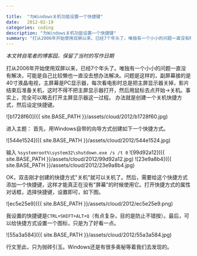```yaml
---

title:  "为Windows关机功能设置一个快捷键"
date:   2012-02-19
categories: coding
description: "为Windows关机功能设置一个快捷键"
summary: "打从2006年开始使用双屏以来，已经7个年头了。唯独有一个小小的问题一直没有解决，可能是自己比较懒也一直没去想办法解决。问题是这样的，副屏幕接的是40寸液晶电视，主屏幕是PC显示器，每次看电影时总是把主屏显示器关掉，影片结束后准备关机，这时不得不把主屏显示器打开，然后用鼠标去点开始->关机。事实上，完全可以略去打开主屏显示器这一过程。 办法就是创建一个关机快捷方式，然后设定快捷键。"
---
```


*本文转自笔者的博客园，保留了当时的写作日期*


打从2006年开始使用双屏以来，已经7个年头了。唯独有一个小小的问题一直没有解决，可能是自己比较懒也一直没去想办法解决。问题是这样的，副屏幕接的是40寸液晶电视，主屏幕是PC显示器，每次看电影时总是把主屏显示器关掉，影片结束后准备关机，这时不得不把主屏显示器打开，然后用鼠标去点开始->关机。事实上，完全可以略去打开主屏显示器这一过程。 办法就是创建一个关机快捷方式，然后设定快捷键。

![b1728f60]({{ site.BASE_PATH }}/assets/cloud/2012/b1728f60.jpg)

进入主题： 首先，用Windows自带的向导方式创建如下一个快捷方式。

![544e1524]({{ site.BASE_PATH }}/assets/cloud/2012/544e1524.jpg)

输入 `%systemroot%\system32\shutdown.exe /s /t 0`
![99d92a12]({{ site.BASE_PATH }}/assets/cloud/2012/99d92a12.jpg)
![23e9a8b4]({{ site.BASE_PATH }}/assets/cloud/2012/23e9a8b4.jpg)



OK，双击刚才创建的快捷方式"关机"就可以关机了。然后，需要给这个快捷方式添加一个快捷键，这样才能真正在没有"屏幕"的时候使用它。打开快捷方式的属性对话框，选择快捷键，设置即可，如下图。

![ec5e25e9]({{ site.BASE_PATH }}/assets/cloud/2012/ec5e25e9.png)


我设置的快捷键是`CTRL+SHIFT+ALT+Q`（有点复杂，目的是防止不错按）。最后，可以给快捷方式设置一个图标，只是为了好看一点。

![55a3a584]({{ site.BASE_PATH }}/assets/cloud/2012/55a3a584.jpg)

行文至此，只为抛砖引玉。Windows还是有很多奥秘等着我们去发现的。